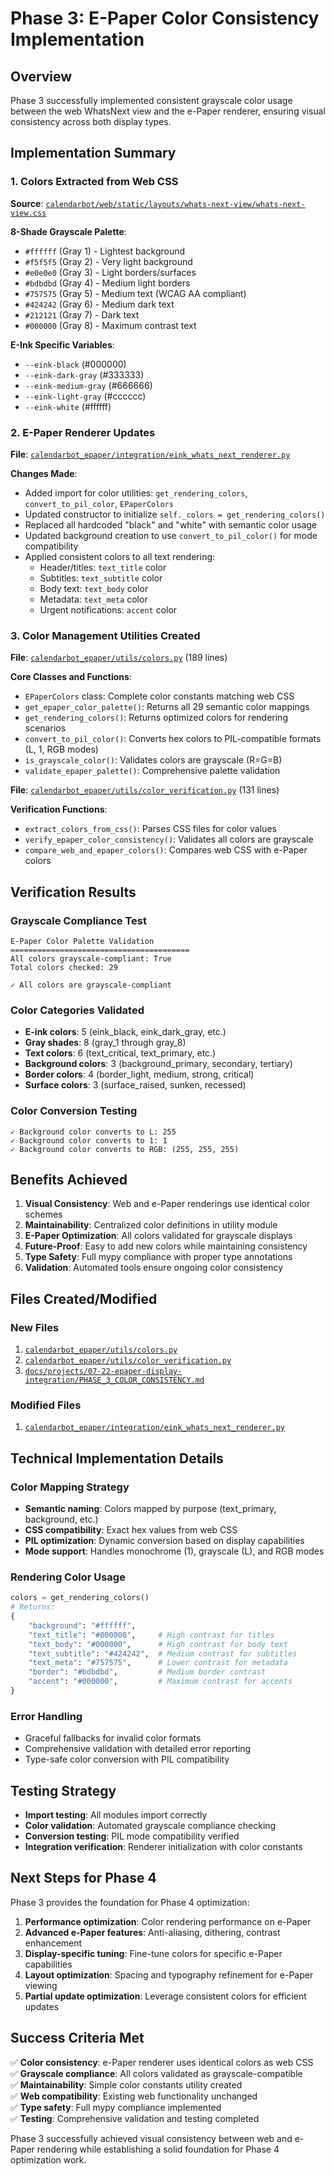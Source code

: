 # Phase 3: E-Paper Color Consistency Implementation

## Overview
Phase 3 successfully implemented consistent grayscale color usage between the web WhatsNext view and the e-Paper renderer, ensuring visual consistency across both display types.

## Implementation Summary

### 1. Colors Extracted from Web CSS
**Source**: [`calendarbot/web/static/layouts/whats-next-view/whats-next-view.css`](calendarbot/web/static/layouts/whats-next-view/whats-next-view.css)

**8-Shade Grayscale Palette**:
- `#ffffff` (Gray 1) - Lightest background
- `#f5f5f5` (Gray 2) - Very light background
- `#e0e0e0` (Gray 3) - Light borders/surfaces
- `#bdbdbd` (Gray 4) - Medium light borders
- `#757575` (Gray 5) - Medium text (WCAG AA compliant)
- `#424242` (Gray 6) - Medium dark text
- `#212121` (Gray 7) - Dark text
- `#000000` (Gray 8) - Maximum contrast text

**E-Ink Specific Variables**:
- `--eink-black` (#000000)
- `--eink-dark-gray` (#333333)
- `--eink-medium-gray` (#666666)
- `--eink-light-gray` (#cccccc)
- `--eink-white` (#ffffff)

### 2. E-Paper Renderer Updates
**File**: [`calendarbot_epaper/integration/eink_whats_next_renderer.py`](calendarbot_epaper/integration/eink_whats_next_renderer.py)

**Changes Made**:
- Added import for color utilities: `get_rendering_colors`, `convert_to_pil_color`, `EPaperColors`
- Updated constructor to initialize `self._colors = get_rendering_colors()`
- Replaced all hardcoded "black" and "white" with semantic color usage
- Updated background creation to use `convert_to_pil_color()` for mode compatibility
- Applied consistent colors to all text rendering:
  - Header/titles: `text_title` color
  - Subtitles: `text_subtitle` color
  - Body text: `text_body` color
  - Metadata: `text_meta` color
  - Urgent notifications: `accent` color

### 3. Color Management Utilities Created
**File**: [`calendarbot_epaper/utils/colors.py`](calendarbot_epaper/utils/colors.py) (189 lines)

**Core Classes and Functions**:
- `EPaperColors` class: Complete color constants matching web CSS
- `get_epaper_color_palette()`: Returns all 29 semantic color mappings
- `get_rendering_colors()`: Returns optimized colors for rendering scenarios
- `convert_to_pil_color()`: Converts hex colors to PIL-compatible formats (L, 1, RGB modes)
- `is_grayscale_color()`: Validates colors are grayscale (R=G=B)
- `validate_epaper_palette()`: Comprehensive palette validation

**File**: [`calendarbot_epaper/utils/color_verification.py`](calendarbot_epaper/utils/color_verification.py) (131 lines)

**Verification Functions**:
- `extract_colors_from_css()`: Parses CSS files for color values
- `verify_epaper_color_consistency()`: Validates all colors are grayscale
- `compare_web_and_epaper_colors()`: Compares web CSS with e-Paper colors

## Verification Results

### Grayscale Compliance Test
```
E-Paper Color Palette Validation
========================================
All colors grayscale-compliant: True
Total colors checked: 29

✓ All colors are grayscale-compliant
```

### Color Categories Validated
- **E-ink colors**: 5 (eink_black, eink_dark_gray, etc.)
- **Gray shades**: 8 (gray_1 through gray_8)
- **Text colors**: 6 (text_critical, text_primary, etc.)
- **Background colors**: 3 (background_primary, secondary, tertiary)
- **Border colors**: 4 (border_light, medium, strong, critical)
- **Surface colors**: 3 (surface_raised, sunken, recessed)

### Color Conversion Testing
```
✓ Background color converts to L: 255
✓ Background color converts to 1: 1
✓ Background color converts to RGB: (255, 255, 255)
```

## Benefits Achieved

1. **Visual Consistency**: Web and e-Paper renderings use identical color schemes
2. **Maintainability**: Centralized color definitions in utility module
3. **E-Paper Optimization**: All colors validated for grayscale displays
4. **Future-Proof**: Easy to add new colors while maintaining consistency
5. **Type Safety**: Full mypy compliance with proper type annotations
6. **Validation**: Automated tools ensure ongoing color consistency

## Files Created/Modified

### New Files
1. [`calendarbot_epaper/utils/colors.py`](calendarbot_epaper/utils/colors.py)
2. [`calendarbot_epaper/utils/color_verification.py`](calendarbot_epaper/utils/color_verification.py)
3. [`docs/projects/07-22-epaper-display-integration/PHASE_3_COLOR_CONSISTENCY.md`](docs/projects/07-22-epaper-display-integration/PHASE_3_COLOR_CONSISTENCY.md)

### Modified Files
1. [`calendarbot_epaper/integration/eink_whats_next_renderer.py`](calendarbot_epaper/integration/eink_whats_next_renderer.py)

## Technical Implementation Details

### Color Mapping Strategy
- **Semantic naming**: Colors mapped by purpose (text_primary, background, etc.)
- **CSS compatibility**: Exact hex values from web CSS
- **PIL optimization**: Dynamic conversion based on display capabilities
- **Mode support**: Handles monochrome (1), grayscale (L), and RGB modes

### Rendering Color Usage
```python
colors = get_rendering_colors()
# Returns:
{
    "background": "#ffffff",
    "text_title": "#000000",     # High contrast for titles
    "text_body": "#000000",      # High contrast for body text  
    "text_subtitle": "#424242",  # Medium contrast for subtitles
    "text_meta": "#757575",      # Lower contrast for metadata
    "border": "#bdbdbd",         # Medium border contrast
    "accent": "#000000",         # Maximum contrast for accents
}
```

### Error Handling
- Graceful fallbacks for invalid color formats
- Comprehensive validation with detailed error reporting
- Type-safe color conversion with PIL compatibility

## Testing Strategy
- **Import testing**: All modules import correctly
- **Color validation**: Automated grayscale compliance checking
- **Conversion testing**: PIL mode compatibility verified
- **Integration verification**: Renderer initialization with color constants

## Next Steps for Phase 4

Phase 3 provides the foundation for Phase 4 optimization:

1. **Performance optimization**: Color rendering performance on e-Paper
2. **Advanced e-Paper features**: Anti-aliasing, dithering, contrast enhancement
3. **Display-specific tuning**: Fine-tune colors for specific e-Paper capabilities
4. **Layout optimization**: Spacing and typography refinement for e-Paper viewing
5. **Partial update optimization**: Leverage consistent colors for efficient updates

## Success Criteria Met

✅ **Color consistency**: e-Paper renderer uses identical colors as web CSS  
✅ **Grayscale compliance**: All colors validated as grayscale-compatible  
✅ **Maintainability**: Simple color constants utility created  
✅ **Web compatibility**: Existing web functionality unchanged  
✅ **Type safety**: Full mypy compliance implemented  
✅ **Testing**: Comprehensive validation and testing completed  

Phase 3 successfully achieved visual consistency between web and e-Paper rendering while establishing a solid foundation for Phase 4 optimization work.